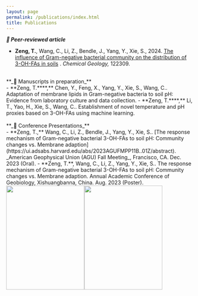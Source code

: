 ```yaml
---
layout: page
permalink: /publications/index.html
title: Publications
---
```

**_📄 Peer-reviewed article_**<br>
- **Zeng, T.**, Wang, C., Li, Z., Bendle, J., Yang, Y., Xie, S., 2024. [The influence of Gram-negative bacterial community on the distribution of 3-OH-FAs in soils](https://doi.org/10.1016/j.chemgeo.2024.122309) . _Chemical Geology,_ 122309.<br>
<br>
**_📄 Manuscripts in preparation_**<br>
- **Zeng, T.****,** Chen, Y., Feng, X., Yang, Y., Xie, S., Wang, C.. Adaptation of membrane lipids in Gram-negative bacteria to soil pH: Evidence from laboratory culture and data collection.
- **Zeng, T.****,** Li, T., Yao, H., Xie, S., Wang, C.. Establishment of novel temperature and pH proxies based on 3-OH-FAs using machine learning.<br>
<br>
**_📎 Conference Presentations_**<br>
- **Zeng, T.,** Wang, C., Li, Z., Bendle, J., Yang, Y., Xie, S.. [The response mechanism of Gram-negative bacterial 3-OH-FAs to soil pH: Community changes vs. Membrane adaption](https://ui.adsabs.harvard.edu/abs/2023AGUFMPP11B..01Z/abstract). _American Geophysical Union (AGU) Fall Meeting_, Francisco, CA. Dec. 2023 (Oral).
- **Zeng, T.**, Wang, C., Li, Z., Yang, Y., Xie, S.. The response mechanism of Gram-negative bacterial 3-OH-FAs to soil pH: Community changes vs. Membrane adaption. Annual Academic Conference of Geobiology, Xishuangbanna, China. Aug. 2023 (Poster).
<br>
<img src="https://Ting-ttZeng.github.io/agu.jpg" class="left" width="210" height="280"><img src="https://Ting-ttZeng.github.io/banna.jpg" class="right" width="210" height="280">
  <br>
